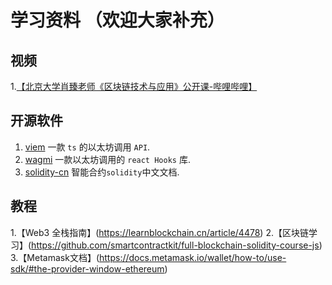 # 学习资料 （欢迎大家补充）

## 视频

1.[【北京大学肖臻老师《区块链技术与应用》公开课-哔哩哔哩】](https://b23.tv/x3OH9x9)

## 开源软件

1. [viem](https://github.com/wevm/viem) 一款 `ts` 的以太坊调用 `API`.
2. [wagmi](https://github.com/wevm/wagmi) 一款以太坊调用的 `react Hooks` 库.
2. [solidity-cn](https://solidity-cn.readthedocs.io/zh/develop/introduction-to-smart-contracts.html) 智能合约`solidity`中文文档.

## 教程
1.【Web3 全栈指南】(https://learnblockchain.cn/article/4478)
2.【区块链学习】(https://github.com/smartcontractkit/full-blockchain-solidity-course-js)
3.【Metamask文档】(https://docs.metamask.io/wallet/how-to/use-sdk/#the-provider-window-ethereum)